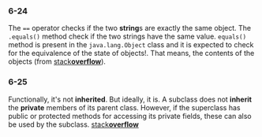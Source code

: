 ### 6-24
The ```==``` operator checks if the two **string**s are exactly the same object. The ```.equals()``` method check if the two strings have the same value. ```equals()``` method is present in the ```java.lang.Object``` class and it is expected to check for the equivalence of the state of objects!. That means, the contents of the objects (from [stack**overflow**][df2]).

[//]:#
[df2]:http://stackoverflow.com/questions/513832/how-do-i-compare-strings-in-java

### 6-25
Functionally, it's not **inherited**. But ideally, it is. A subclass does not **inherit** the **private** members of its parent class. However, if the superclass has public or protected methods for accessing its private fields, these can also be used by the subclass. [stack**overflow**](stackoverflow.com/questions/4716040/do-subclasses-inherit-private-fields)

